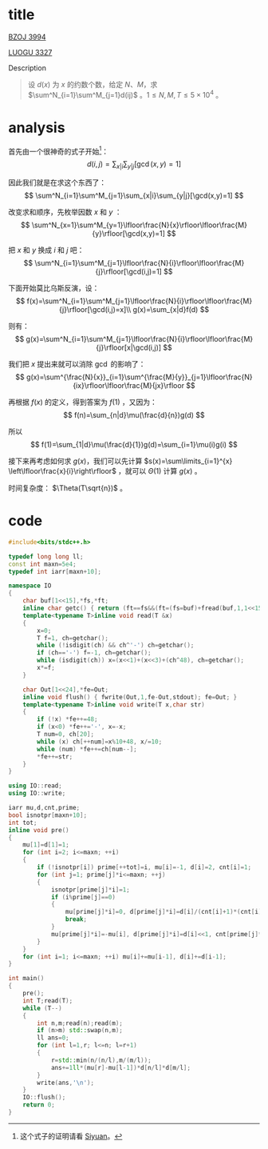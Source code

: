 # title

[BZOJ 3994](https://lydsy.com/JudgeOnline/problem.php?id=3994)

[LUOGU 3327](https://www.luogu.org/problem/P3327)

Description

> 设 $d(x)$ 为 $x$ 的约数个数，给定 $N、M$，求 $\sum^N_{i=1}\sum^M_{j=1}d(ij)$ 。$1\leqslant N,M,T\leqslant 5\times 10^4$ 。

# analysis

首先由一个很神奇的式子开始[^1]：
$$
d(i,j)=\sum_{x|i}\sum_{y|j}[\gcd(x,y)=1]
$$


因此我们就是在求这个东西了：
$$
\sum^N_{i=1}\sum^M_{j=1}\sum_{x|i}\sum_{y|j}[\gcd(x,y)=1]
$$


改变求和顺序，先枚举因数 $x$ 和 $y$ ：
$$
\sum^N_{x=1}\sum^M_{y=1}\lfloor\frac{N}{x}\rfloor\lfloor\frac{M}{y}\rfloor[\gcd(x,y)=1]
$$

把 $x$ 和 $y$ 换成 $i$ 和 $j$ 吧：
$$
\sum^N_{i=1}\sum^M_{j=1}\lfloor\frac{N}{i}\rfloor\lfloor\frac{M}{j}\rfloor[\gcd(i,j)=1]
$$

下面开始莫比乌斯反演，设：
$$
f(x)=\sum^N_{i=1}\sum^M_{j=1}\lfloor\frac{N}{i}\rfloor\lfloor\frac{M}{j}\rfloor[\gcd(i,j)=x]\\
g(x)=\sum_{x|d}f(d)
$$

则有：
$$
g(x)=\sum^N_{i=1}\sum^M_{j=1}\lfloor\frac{N}{i}\rfloor\lfloor\frac{M}{j}\rfloor[x|\gcd(i,j)]
$$

我们把 $x$ 提出来就可以消除 $\gcd$ 的影响了：
$$
g(x)=\sum^{\frac{N}{x}}_{i=1}\sum^{\frac{M}{y}}_{j=1}\lfloor\frac{N}{ix}\rfloor\lfloor\frac{M}{jx}\rfloor
$$

再根据 $f(x)$ 的定义，得到答案为 $f(1)$ ，又因为：
$$
f(n)=\sum_{n|d}\mu(\frac{d}{n})g(d)
$$

所以
$$
f(1)=\sum_{1|d}\mu(\frac{d}{1})g(d)=\sum_{i=1}\mu(i)g(i)
$$

接下来再考虑如何求 $g(x)$，我们可以先计算 $s(x)=\sum\limits_{i=1}^{x} \left\lfloor\frac{x}{i}\right\rfloor$ ，就可以 $\Theta(1)$ 计算 $g(x)$ 。

时间复杂度： $\Theta(T\sqrt{n})$ 。

# code

```cpp
#include<bits/stdc++.h>

typedef long long ll;
const int maxn=5e4;
typedef int iarr[maxn+10];

namespace IO
{
	char buf[1<<15],*fs,*ft;
	inline char getc() { return (ft==fs&&(ft=(fs=buf)+fread(buf,1,1<<15,stdin),ft==fs))?0:*fs++; }
	template<typename T>inline void read(T &x)
	{
		x=0;
		T f=1, ch=getchar();
		while (!isdigit(ch) && ch^'-') ch=getchar();
		if (ch=='-') f=-1, ch=getchar();
		while (isdigit(ch)) x=(x<<1)+(x<<3)+(ch^48), ch=getchar();
		x*=f;
	}

	char Out[1<<24],*fe=Out;
	inline void flush() { fwrite(Out,1,fe-Out,stdout); fe=Out; }
	template<typename T>inline void write(T x,char str)
	{
		if (!x) *fe++=48;
		if (x<0) *fe++='-', x=-x;
		T num=0, ch[20];
		while (x) ch[++num]=x%10+48, x/=10;
		while (num) *fe++=ch[num--];
		*fe++=str;
	}
}

using IO::read;
using IO::write;

iarr mu,d,cnt,prime;
bool isnotpr[maxn+10];
int tot;
inline void pre()
{
	mu[1]=d[1]=1;
	for (int i=2; i<=maxn; ++i)
	{
		if (!isnotpr[i]) prime[++tot]=i, mu[i]=-1, d[i]=2, cnt[i]=1;
		for (int j=1; prime[j]*i<=maxn; ++j)
		{
			isnotpr[prime[j]*i]=1;
			if (i%prime[j]==0)
			{
				mu[prime[j]*i]=0, d[prime[j]*i]=d[i]/(cnt[i]+1)*(cnt[i]+2), cnt[prime[j]*i]=cnt[i]+1;
				break;
			}
			mu[prime[j]*i]=-mu[i], d[prime[j]*i]=d[i]<<1, cnt[prime[j]*i]=1;
		}
	}
	for (int i=1; i<=maxn; ++i) mu[i]+=mu[i-1], d[i]+=d[i-1];
}

int main()
{
	pre();
	int T;read(T);
	while (T--)
	{
		int n,m;read(n);read(m);
		if (n>m) std::swap(n,m);
        ll ans=0;
        for (int l=1,r; l<=n; l=r+1)
        {
            r=std::min(n/(n/l),m/(m/l));
            ans+=1ll*(mu[r]-mu[l-1])*d[n/l]*d[m/l];
        }
        write(ans,'\n');
	}
	IO::flush();
	return 0;
}
```


[^1]: 这个式子的证明请看 [Siyuan](https://www.luogu.org/blog/siyuan/solution-p3327)。